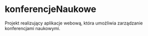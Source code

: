 # konferencjeNaukowe
Projekt realizujący aplikacje webową, która umożliwia zarządzanie konferencjami naukowymi.

